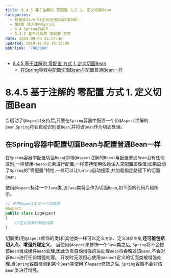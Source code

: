 ```yaml
---
title: 8.4.5 基于注解的 零配置 方式 1. 定义切面Bean
categories: 
  - 轻量级Java EE企业应用实战(第5版)
  - 第8章 深入使用Spring
  - 8.4 Spring的AOP
  - 8.4.5 基于注解的 零配置 方式
date: 2019-09-04 21:54:48
updated: 2019-11-02 10:12:08
abbrlink: '7003060'
---
```

<div id='my_toc'>

- [8.4.5 基于注解的 零配置 方式 1. 定义切面Bean](/JavaReadingNotes/7003060/#8-4-5-基于注解的-零配置-方式-1-定义切面Bean)
    - [在Spring容器中配置切面Bean与配置普通Bean一样](/JavaReadingNotes/7003060/#在Spring容器中配置切面Bean与配置普通Bean一样)

</div>
<!--more-->
<script>if (navigator.platform.toLowerCase() == 'win32'){document.getElementById('my_toc').style.display = 'none';}</script>

<!--end-->
<!--SSTStart-->
# 8.4.5 基于注解的 零配置 方式 1. 定义切面Bean #
当启动了`@AspectJ`支持后,只要在`Spring`容器中配置一个带`@Aspect`注解的`Bean`,`Spring`将会自动识别该`Bean`,并将该`Bean`作为切面处理。
## 在Spring容器中配置切面Bean与配置普通Bean一样 ##
在`Spring`容器中配置切面`Bean`(即带`@Aspect`注解的`Bean)`与配置普通`Bean`没有任何区别,一样使用`<bean>`元素进行配置,一样支持使用依赖注入来配置属性值;如果启动了`Spring`的"零配置"特性,一样可以让`Spring`自动搜索,并加载指定路径下的切面`Bean`。

使用`@Aspect`标注一个`Java`类,该`Java`类将会作为切面`Bean`,如下面的代码片段所示。
```java
// 使用Aspect定义一个切面类
@Aspect
public class LogAspect
{
    //定义该类的其他内容
}
```
切面类(用`@Aspect`修饰的类)和其他类一样可以定义`方法`、定义`成员变量`,**还可能包括切入点、增强处理定义**。
当使用`@Aspect`来修饰一个`Java`类之后, `Spring`将不会把该`Bean`当成组件`Bean`处理,因此负责自动增强的后处理`Bean`将会略过该`Bean`,不会对该`Bean`进行任何增强处理。
开发时无须担心使用`@Aspect`定义的切面类被增强处理,当`Spring`容器检测到某个`Bean`类使用了`Aspect`修饰之后, `Spring`容器不会对该`Bean`类进行增强。

<!--SSTStop-->
